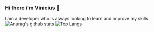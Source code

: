 ### Hi there i'm Vinicius 👋

I am a developer who is always looking to learn and improve my skills.
![Anurag's github stats](https://github-readme-stats-tau-nine.vercel.app/api?username=v-rapha&hide=contribs,prs&show_icons=true&theme=onedark&count_private=true)
![Top Langs](https://github-readme-stats-tau-nine.vercel.app/api/top-langs/?username=v-rapha&layout=compact&theme=onedark)
